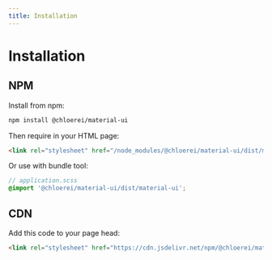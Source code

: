 ```yaml
---
title: Installation
---
```


# Installation

## NPM

Install from npm:

```bash
npm install @chloerei/material-ui
```

Then require in your HTML page:

```html
<link rel="stylesheet" href="/node_modules/@chloerei/material-ui/dist/material-ui.css">
```

Or use with bundle tool:

```scss
// application.scss
@import '@chloerei/material-ui/dist/material-ui';
```

## CDN

Add this code to your page head:

```html
<link rel="stylesheet" href="https://cdn.jsdelivr.net/npm/@chloerei/material-ui@0.0.16/dist/material-ui.css">
```
